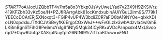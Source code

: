 $START$PoA/JocUZQbbTF4v7m5a8o3Ybkp0JsVyUweLYad7y23X9H9ZKSiVrz419KFZbh33vKz5oe/H+PZJfIRArrgAbk81ocKmdxublnAUiYGuL2lrm9S/779k1YEECoDCArERj5XNoxqt3+FGlP4vUP4W3bciiZCR7aFQ0bA19NYOe+qIxkXDIoLN0opdxluJTXdCJVSBvyfK6ErgpCGxWeJ++wFvGLzIxGwbAdzvla4wl0mBLKBmBgnliTFihG8Pe6mcYxIg9fiNfy5Mqk34lCyRK+aVDcPanpxdx4MxL8vcorqd7+0qw9UufgzXA8rpINuyfph26NtNI9YrZrfLraBDcw==$END$